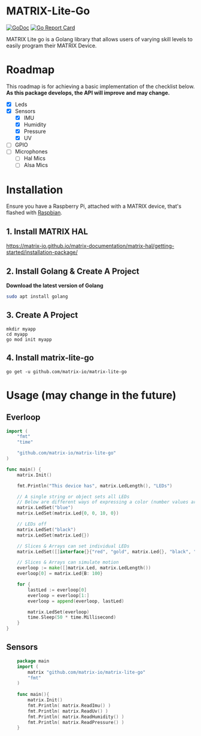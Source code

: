 # MATRIX-Lite-Go
[![GoDoc](https://godoc.org/github.com/Hermitter/fileman?status.svg)](https://godoc.org/github.com/matrix-io/matrix-lite-go)
[![Go Report Card](https://goreportcard.com/badge/github.com/matrix-io/matrix-lite-go)](https://goreportcard.com/report/github.com/matrix-io/matrix-lite-go)

MATRIX Lite go is a Golang library that allows users of varying skill levels to easily program their MATRIX Device.

# Roadmap
This roadmap is for achieving a basic implementation of the checklist below. **As this package develops, the API will improve and may change.**
- [x] Leds
- [x] Sensors
  - [x] IMU
  - [x] Humidity
  - [x] Pressure
  - [x] UV
- [ ] GPIO
- [ ] Microphones
  - [ ] Hal Mics
  - [ ] Alsa Mics

# Installation
Ensure you have a Raspberry Pi, attached with a MATRIX device, that's flashed with [Raspbian](https://www.raspberrypi.org/downloads/raspbian/).

## 1. Install MATRIX HAL
https://matrix-io.github.io/matrix-documentation/matrix-hal/getting-started/installation-package/

## 2. Install Golang & Create A Project
**Download the latest version of Golang**
```bash
sudo apt install golang
```

## 3. Create A Project
```
mkdir myapp
cd myapp
go mod init myapp
```

## 4. Install matrix-lite-go
```
go get -u github.com/matrix-io/matrix-lite-go
```

# Usage (may change in the future)

## Everloop
```go
import (
	"fmt"
	"time"

	"github.com/matrix-io/matrix-lite-go"
)

func main() {
	matrix.Init()

	fmt.Println("This device has", matrix.LedLength(), "LEDs")

	// A single string or object sets all LEDs
	// Below are different ways of expressing a color (number values are from 0-255)
	matrix.LedSet("blue")
	matrix.LedSet(matrix.Led{0, 0, 10, 0})

	// LEDs off
	matrix.LedSet("black")
	matrix.LedSet(matrix.Led{})

	// Slices & Arrays can set individual LEDs
	matrix.LedSet([]interface{}{"red", "gold", matrix.Led{}, "black", "purple", matrix.Led{G: 255}})

	// Slices & Arrays can simulate motion
	everloop := make([]matrix.Led, matrix.LedLength())
	everloop[0] = matrix.Led{B: 100}

	for {
		lastLed := everloop[0]
		everloop = everloop[1:]
		everloop = append(everloop, lastLed)

		matrix.LedSet(everloop)
		time.Sleep(50 * time.Millisecond)
	}
}
```

## Sensors
```go
    package main
    import (
        matrix "github.com/matrix-io/matrix-lite-go"
        "fmt"
    )
    
    func main(){
        matrix.Init()
        fmt.Println( matrix.ReadImu() )
        fmt.Println( matrix.ReadUv() )
        fmt.Println( matrix.ReadHumidity() )
        fmt.Println( matrix.ReadPressure() )
    }
```

